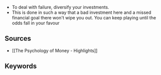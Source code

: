 - To deal with failure, diversify your investments.
- This is done in such a way that a bad investment here and a missed financial goal there won't wipe you out. You can keep playing until the odds fall in your favour

## Sources
- [[The Psychology of Money - Highlights]]
## Keywords
